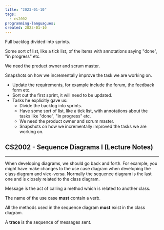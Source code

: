 ```yaml
---
title: "2023-01-10"
tags:
  - cs2002
programming-languagues:
created: 2023-01-10
---
```

Full backlog divided into sprints.

Some sort of list, like a tick list, of the items with annotations saying "done", "in progress" etc. 

We need the product owner and scrum master.

Snapshots on how we incrementally improve the task we are working on.

- Update the requirements, for example include the forum, the feedback form etc.
- Sort out the first sprint, it will need to be updated.
- Tasks he explicitly gave us:
    - Divide the backlog into sprints.
    - Have some sort of list, like a tick list, with annotations about the tasks like "done", "in progress" etc.
    - We need the product owner and scrum master.
    - Snapshots on how we incrementally improved the tasks we are working on.

## CS2002 - Sequence Diagrams I (Lecture Notes)
---
When developing diagrams, we should go back and forth. For example, you might have make changes to the use case diagram when developing the class diagram and vice-versa. Normally the sequence diagram is the last one and is closely related to the class diagram.

Message is the act of calling a method which is related to another class.

The name of the use case **must** contain a verb.

All the methods used in the sequence diagram **must** exist in the class diagram.

A **trace** is the sequence of messages sent.